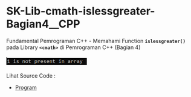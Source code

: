 # SK-Lib-cmath-islessgreater-Bagian4__CPP
Fundamental Pemrograman C++ - Memahami Function <code><b>islessgreater()</b></code> pada Library <code><b>&lt;cmath></b></code> di Pemrograman C++ (Bagian 4)<br><br>
<img src="https://github.com/RizkyKhapidsyah/SK-Lib-cmath-islessgreater-Bagian4__CPP/blob/master/SK-Lib-cmath-islessgreater-Bagian4__CPP/result/001.PNG"><br><br>
Lihat Source Code : <br>
- <a href="https://github.com/RizkyKhapidsyah/SK-Lib-cmath-islessgreater-Bagian4__CPP/blob/master/SK-Lib-cmath-islessgreater-Bagian4__CPP/Source.cpp">Program</a>
